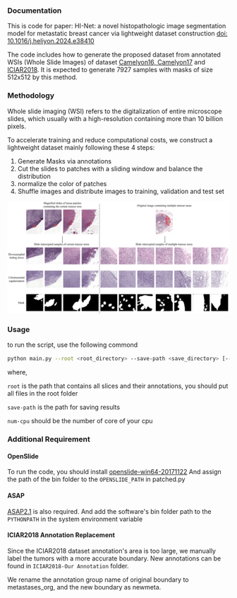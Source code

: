 ### Documentation

This is code for paper: HI-Net: a novel histopathologic image segmentation model for metastatic breast cancer
via lightweight dataset construction [doi: 10.1016/j.heliyon.2024.e38410](https://doi.org/10.1016/j.heliyon.2024.e38410)


The code includes how to generate the proposed dataset from annotated WSIs (Whole Slide Images) of dataset [Camelyon16, Camelyon17](https://camelyon17.grand-challenge.org/) and [ICIAR2018](https://iciar2018-challenge.grand-challenge.org/). It is expected to generate 7927 samples with masks of size 512x512 by this method.

### Methodology
Whole slide imaging (WSI) refers to the digitalization of entire microscope slides, which usually with a high-resolution containing more than 10 billion pixels.

To accelerate training and reduce computational costs, we construct a lightweight dataset mainly following these 4 steps:
1. Generate Masks via annotations
2. Cut the slides to patches with a sliding window and balance the distribution
3. normalize the color of patches
4. Shuffle images and distribute images to training, validation and test set



![img.png](./images/img.png)



### Usage

to run the script, use the following commond

```bash
python main.py --root <root_directory> --save-path <save_directory> [--num-cpu <number_of_cpus>]
```
where,

`root` is the path that contains all slices and their annotations, you should put all files in the root folder

`save-path` is the path for saving results

`num-cpu` should be the number of core of your cpu


### Additional Requirement
#### OpenSlide
To run the code, you should install [openslide-win64-20171122](https://openslide.org/download/) And assign the path of the bin folder to the `OPENSLIDE_PATH`  in patched.py

#### ASAP
[ASAP2.1](https://computationalpathologygroup.github.io/ASAP/) is also required. And add the software's bin folder path to the `PYTHONPATH` in the system environment variable

#### ICIAR2018 Annotation Replacement
Since the ICIAR2018 dataset annotation's area is too large, we manually label the tumors with a more accurate boundary. New annotations can be found in `ICIAR2018-Our Annotation` folder.


We rename the annotation group name of original boundary to metastases_org, and the new boundary as newmeta.
